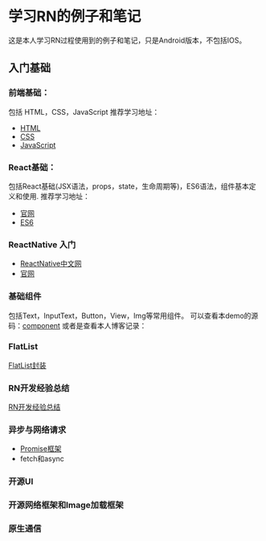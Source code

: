 # 学习RN的例子和笔记
这是本人学习RN过程使用到的例子和笔记，只是Android版本，不包括IOS。
## 入门基础

### 前端基础：
包括 HTML，CSS，JavaScript
推荐学习地址：
* [HTML](http://www.w3school.com.cn/tags/tag_comment.asp)
* [CSS](http://www.w3school.com.cn/css/index.asp)
* [JavaScript](https://developer.mozilla.org/zh-CN/docs/Web/JavaScript/Guide)
### React基础：
包括React基础(JSX语法，props，state，生命周期等)，ES6语法，组件基本定义和使用.
推荐学习地址：
* [官网](https://reactjs.org/docs/hello-world.html)
* [ES6](http://es6.ruanyifeng.com/#README)
### ReactNative 入门
* [ReactNative中文网](https://reactnative.cn)
* [官网](http://facebook.github.io/react-native/docs/getting-started.html)

### 基础组件
包括Text，InputText，Button，View，Img等常用组件。
可以查看本demo的源码：[component](https://github.com/liweijieok/ReactNativeDemo/tree/master/js/component)
或者是查看本人博客记录：

### FlatList
[FlatList封装](http://liweijieok.github.io/2018/05/15/react/flstlist/)

### RN开发经验总结
[RN开发经验总结](http://liweijieok.github.io/2018/05/15/react/rn_summary/)

### 异步与网络请求
* [Promise框架](http://liweijieok.github.io/2018/03/21/%E5%89%8D%E7%AB%AF/promise_learn/)
* fetch和async

### 开源UI

### 开源网络框架和Image加载框架

### 原生通信

